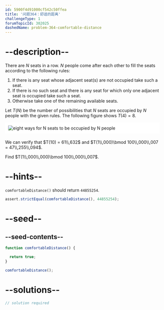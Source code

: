 ```yaml
---
id: 5900f4d91000cf542c50ffea
title: '问题364：舒适的距离'
challengeType: 1
forumTopicId: 302025
dashedName: problem-364-comfortable-distance
---
```


# --description--

There are $N$ seats in a row. $N$ people come after each other to fill the seats according to the following rules:

1. If there is any seat whose adjacent seat(s) are not occupied take such a seat.
2. If there is no such seat and there is any seat for which only one adjacent seat is occupied take such a seat.
3. Otherwise take one of the remaining available seats.

Let $T(N)$ be the number of possibilities that $N$ seats are occupied by $N$ people with the given rules. The following figure shows $T(4) = 8$.

<img alt="eight ways for N seats to be occupied by N people" src="https://cdn.freecodecamp.org/curriculum/project-euler/comfortable-distance.gif" style="background-color: white; padding: 10px; display: block; margin-right: auto; margin-left: auto; margin-bottom: 1.2rem;" />

We can verify that $T(10) = 61\\,632$ and $T(1\\,000)\bmod 100\\,000\\,007 = 47\\,255\\,094$.

Find $T(1\\,000\\,000)\bmod 100\\,000\\,007$.

# --hints--

`comfortableDistance()` should return `44855254`.

```js
assert.strictEqual(comfortableDistance(), 44855254);
```

# --seed--

## --seed-contents--

```js
function comfortableDistance() {

  return true;
}

comfortableDistance();
```

# --solutions--

```js
// solution required
```
